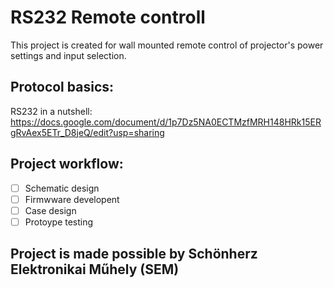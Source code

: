 # RS232 Remote controll
This project is created for wall mounted remote control of projector's power settings and input selection.

## Protocol basics:
RS232 in a nutshell: https://docs.google.com/document/d/1p7Dz5NA0ECTMzfMRH148HRk15ERgRvAex5ETr_D8jeQ/edit?usp=sharing

## Project workflow:
- [ ] Schematic design
- [ ] Firmwware developent
- [ ] Case design
- [ ] Protoype testing

## Project is made possible by Schönherz Elektronikai Műhely (SEM)
